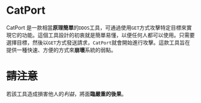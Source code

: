# CatPort 
CatPort 是一款相當**原理簡單**的`DDOS`工具，可通過使用`GET`方式攻擊特定目標來實現它的功能。這個工具設計的初衷就是簡單易懂，以便任何人都可以使用。只需要選擇目標，然後以`GET`方式發送請求，`CatPort`就會開始進行攻擊。這款工具旨在提供一種快速、方便的方式來**崩壞**系統的弱點。
# ~~請注意~~
若該工具造成損害他人的*利益*，將面**臨嚴重的後果**。
